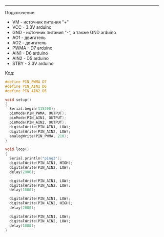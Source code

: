 ___
Подключение:
- VM - источник питания "+"
- VCC - 3.3V arduino
- GND - источник питания "-", а также GND  arduino
- AO1 - двигатель
- AO2 - двигатель
- PWMA - D7 arduino
- AIN1 - D6 arduino
- AIN2 - D5 arduino
- STBY - 3.3V arduino

Код:
```c
#define PIN_PWMA D7
#define PIN_AIN1 D6
#define PIN_AIN2 D5

void setup()
{
  Serial.begin(115200);
  pinMode(PIN_PWMA, OUTPUT);
  pinMode(PIN_AIN1, OUTPUT);
  pinMode(PIN_AIN2, OUTPUT);
  digitalWrite(PIN_AIN1, LOW);
  digitalWrite(PIN_AIN2, LOW);
  analogWrite(PIN_PWMA, 210);
}

void loop()
{
  Serial.println("ping3");
  digitalWrite(PIN_AIN1, HIGH);
  digitalWrite(PIN_AIN2, LOW);
  delay(2000);

  digitalWrite(PIN_AIN1, LOW);
  digitalWrite(PIN_AIN2, LOW);
  delay(1000);

  digitalWrite(PIN_AIN1, LOW);
  digitalWrite(PIN_AIN2, HIGH);
  delay(2000);

  digitalWrite(PIN_AIN1, LOW);
  digitalWrite(PIN_AIN2, LOW);
  delay(1000);
}
```

